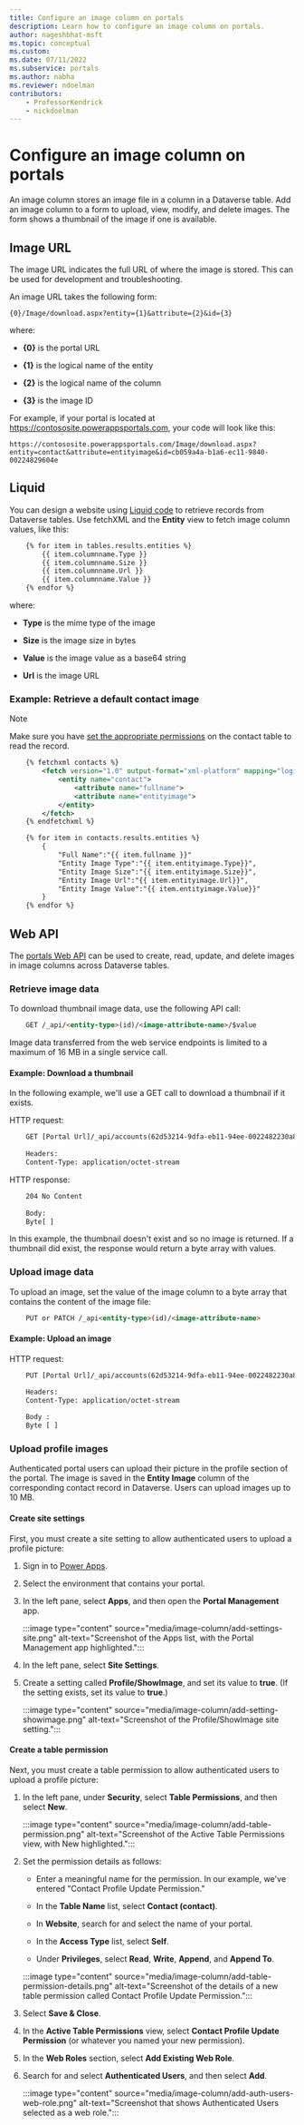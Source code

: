 ```yaml
---
title: Configure an image column on portals 
description: Learn how to configure an image column on portals.
author: nageshbhat-msft
ms.topic: conceptual
ms.custom: 
ms.date: 07/11/2022
ms.subservice: portals
ms.author: nabha
ms.reviewer: ndoelman
contributors:
    - ProfessorKendrick
    - nickdoelman
---
```


# Configure an image column on portals 

An image column stores an image file in a column in a Dataverse table. Add an image column to a form to upload, view, modify, and delete images. The form shows a thumbnail of the image if one is available.

## Image URL

The image URL indicates the full URL of where the image is stored.  This can be used for development and troubleshooting.

An image URL takes the following form:

 ```{0}/Image/download.aspx?entity={1}&attribute={2}&id={3}```

where:

- **{0}** is the portal URL

- **{1}** is the logical name of the entity

- **{2}** is the logical name of the column

- **{3}** is the image ID

For example, if your portal is located at https://contososite.powerappsportals.com, your code will look like this:

``` 
https://contososite.powerappsportals.com/Image/download.aspx?entity=contact&attribute=entityimage&id=cb059a4a-b1a6-ec11-9840-00224829604e
```


## Liquid

You can design a website using [Liquid code](../liquid/liquid-overview.md) to retrieve records from Dataverse tables. Use fetchXML and the **Entity** view to fetch image column values, like this:

```xml
    {% for item in tables.results.entities %}
        {{ item.columnname.Type }}
        {{ item.columnname.Size }}
        {{ item.columnname.Url }}
        {{ item.columnname.Value }}
    {% endfor %}
```

where:

- **Type** is the mime type of the image

- **Size** is the image size in bytes

- **Value** is the image value as a base64 string

- **Url** is the image URL

### Example: Retrieve a default contact image

> [!NOTE]
> Make sure you have [set the appropriate permissions](#create-a-table-permission) on the contact table to read the record.

```xml
    {% fetchxml contacts %}
        <fetch version="1.0" output-format="xml-platform" mapping="logical" distinct="false">
            <entity name="contact">
                <attribute name="fullname">
                <attribute name="entityimage">
            </entity>
        </fetch>
    {% endfetchxml %}

    {% for item in contacts.results.entities %}
        {
            "Full Name":"{{ item.fullname }}"
            "Entity Image Type":"{{ item.entityimage.Type}}",
            "Entity Image Size":"{{ item.entityimage.Size}}",
            "Entity Image Url":"{{ item.entityimage.Url}}",
            "Entity Image Value":"{{ item.entityimage.Value}}"
        }
    {% endfor %}
```

## Web API

The [portals Web API](../web-api-overview.md) can be used to create, read, update, and delete images in image columns across Dataverse tables.

### Retrieve image data

To download thumbnail image data, use the following API call:

```html
    GET /_api/<entity-type>(id)/<image-attribute-name>/$value
```

Image data transferred from the web service endpoints is limited to a maximum of 16 MB in a single service call.

#### Example: Download a thumbnail

In the following example, we'll use a GET call to download a thumbnail if it exists.

HTTP request:

```html
    GET [Portal Url]/_api/accounts(62d53214-9dfa-eb11-94ee-0022482230a8)/entityimage/$value
    
    Headers:
    Content-Type: application/octet-stream
```

HTTP response:

```html
    204 No Content
    
    Body:
    Byte[ ]
```

In this example, the thumbnail doesn't exist and so no image is returned. If a thumbnail did exist, the response would return a byte array with values.

### Upload image data

To upload an image, set the value of the image column to a byte array that contains the content of the image file:

```html
    PUT or PATCH /_api<entity-type>(id)/<image-attribute-name>
```

#### Example: Upload an image

HTTP request:

```html
    PUT [Portal Url]/_api/accounts(62d53214-9dfa-eb11-94ee-0022482230a8)/entityimage

    Headers:
    Content-Type: application/octet-stream
    
    Body :
    Byte [ ]
```

### Upload profile images

Authenticated portal users can upload their picture in the profile section of the portal. The image is saved in the **Entity Image** column of the corresponding contact record in Dataverse. Users can upload images up to 10 MB.

#### Create site settings

First, you must create a site setting to allow authenticated users to upload a profile picture:

1. Sign in to [Power Apps](https://make.powerapps.com/).

1. Select the environment that contains your portal.

1. In the left pane, select **Apps**, and then open the **Portal Management** app.

    :::image type="content" source="media/image-column/add-settings-site.png" alt-text="Screenshot of the Apps list, with the Portal Management app highlighted.":::

1. In the left pane, select **Site Settings**.

1. Create a setting called **Profile/ShowImage**, and set its value to **true**. (If the setting exists, set its value to **true**.)

    :::image type="content" source="media/image-column/add-setting-showimage.png" alt-text="Screenshot of the Profile/ShowImage site setting.":::

#### Create a table permission

Next, you must create a table permission to allow authenticated users to upload a profile picture:

1. In the left pane, under **Security**, select **Table Permissions**, and then select **New**.

    :::image type="content" source="media/image-column/add-table-permission.png" alt-text="Screenshot of the Active Table Permissions view, with New highlighted.":::

1. Set the permission details as follows:

    - Enter a meaningful name for the permission. In our example, we've entered "Contact Profile Update Permission."

    - In the **Table Name** list, select **Contact (contact)**.

    - In **Website**, search for and select the name of your portal.

    - In the **Access Type** list, select **Self**.

    - Under **Privileges**, select **Read**, **Write**, **Append**, and **Append To**.

    :::image type="content" source="media/image-column/add-table-permission-details.png" alt-text="Screenshot of the details of a new table permission called Contact Profile Update Permission.":::

1. Select **Save & Close**.

1. In the **Active Table Permissions** view, select **Contact Profile Update Permission** (or whatever you named your new permission).

1. In the **Web Roles** section, select **Add Existing Web Role**.

1. Search for and select **Authenticated Users**, and then select **Add**.

    :::image type="content" source="media/image-column/add-auth-users-web-role.png" alt-text="Screenshot that shows Authenticated Users selected as a web role.":::
